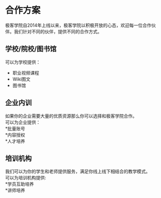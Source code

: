 # 合作方案

极客学院自2014年上线以来，极客学院以积极开放的心态，欢迎每一位合作伙伴。我们针对不同的伙伴，提供不同的合作方式。

## 学校/院校/图书馆
可以为学校提供：
* 职业视频课程
* Wiki图文
* 图书馆

## 企业内训
如果你的企业需要大量的优质资源那么你可以选择和极客学院合作。<br>
可以为企业提供：<br>
*批量账号<br>
*内容授权<br>
*人才培养<br>

## 培训机构
我们可以为你的学生和老师提供服务，满足你线上线下相结合的教学模式。<br>
可以为培训机构提供:<br>
*学员互助培养<br>
*讲师培养<br>
